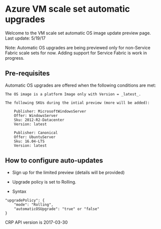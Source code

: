 # Azure VM scale set automatic upgrades

Welcome to the VM scale set automatic OS image update preview page. Last update: 5/19/17

Note: Automatic OS upgrades are being previewed only for non-Service Fabric scale sets for now. Adding support for Service Fabric is work in progress.

## Pre-requisites
Automatic OS upgrades are offered when the following conditions are met:

	The OS image is a platform Image only with Version = _latest_.
    
    The following SKUs during the intial preview (more will be added):
	
		Publisher: MicrosoftWindowsServer
		Offer: WindowsServer
		Sku: 2012-R2-Datacenter
		Version: latest
		
		Publisher: Canonical
		Offer: UbuntuServer
		Sku: 16.04-LTS
		Version: latest

## How to configure auto-updates

- Sign up for the limited preview (details will be provided)

- Upgrade policy is set to Rolling. 

- Syntax
```
"upgradePolicy": {
    "mode": "Rolling",
    "automaticOSUpgrade": "true" or "false"
}
```

CRP API version is 2017-03-30

